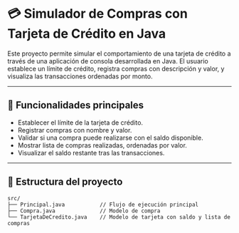 # 💳 Simulador de Compras con Tarjeta de Crédito en Java

Este proyecto permite simular el comportamiento de una tarjeta de crédito a través de una aplicación de consola desarrollada en Java. El usuario establece un límite de crédito, registra compras con descripción y valor, y visualiza las transacciones ordenadas por monto.

---

## 🚀 Funcionalidades principales

- Establecer el límite de la tarjeta de crédito.
- Registrar compras con nombre y valor.
- Validar si una compra puede realizarse con el saldo disponible.
- Mostrar lista de compras realizadas, ordenadas por valor.
- Visualizar el saldo restante tras las transacciones.

---

## 🧩 Estructura del proyecto

```text
src/
├── Principal.java           // Flujo de ejecución principal
├── Compra.java              // Modelo de compra
└── TarjetaDeCredito.java    // Modelo de tarjeta con saldo y lista de compras
